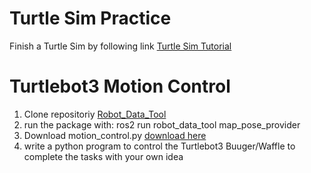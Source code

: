 # Turtle Sim Practice
Finish a Turtle Sim by following link
[Turtle Sim Tutorial](https://davesroboshack.com/the-robot-operating-system-ros/ros2-topics/)

# Turtlebot3 Motion Control
1. Clone repositoriy [Robot_Data_Tool](https://github.com/phuwanat-vg/robot_data_tool.git)
2. run the package with: ros2 run robot_data_tool map_pose_provider
3. Download motion_control.py [download here](https://github.com/technologyELTE/Robot_Data_Tool/blob/main/motion_control.py)
4. write a python program to control the Turtlebot3 Buuger/Waffle to complete the tasks with your own idea
